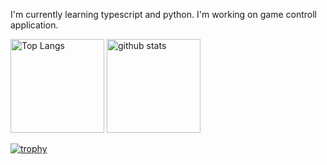 I'm currently learning typescript and python.
I'm working on game controll application.

<p align="left"> 
  <img alt="Top Langs" height="150px" src="https://github-readme-stats.vercel.app/api/top-langs/username=hightail191&layout=compact&count_private=true&show_icons=true&theme=onedark" />
  <img alt="github stats" height="150px" src="https://github-readme-stats.vercel.app/api/username=hightail191&count_private=true&show_icons=true&show_icons=true&theme=onedark" />
</p>

[![trophy](https://github-profile-trophy.vercel.app/?username=hightail191&theme=onedark&column=7
)](https://github.com/ryo-ma/github-profile-trophy)

<!--
**hightail191/hightail191** is a ✨ _special_ ✨ repository because its `README.md` (this file) appears on your GitHub profile.

Here are some ideas to get you started:

- 🔭 I’m currently working on ...
- 🌱 I’m currently learning ...
- 👯 I’m looking to collaborate on ...
- 🤔 I’m looking for help with ...
- 💬 Ask me about ...
- 📫 How to reach me: ...
- 😄 Pronouns: ...
- ⚡ Fun fact: ...
-->
